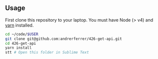 ## Usage

First clone this repository to your laptop. You must have Node (> v4) and [yarn](https://yarnpkg.com/lang/en/docs/install/) installed.

```bash
cd ~/code/$USER
git clone git@github.com:andrerferrer/426-get-api.git
cd 426-get-api
yarn install
stt # Open this folder in Sublime Text
```
